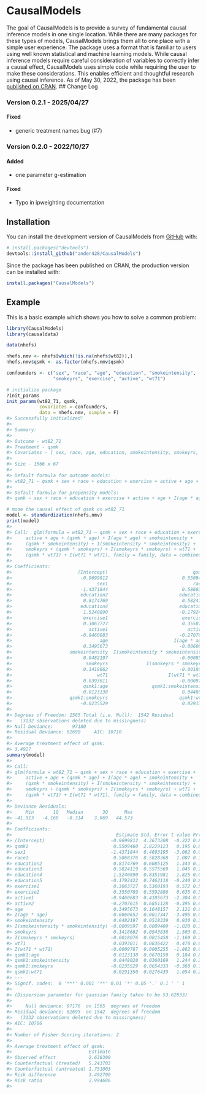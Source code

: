 
# CausalModels

<!-- badges: start -->
<!-- badges: end -->

The goal of CausalModels is to provide a survey of fundamental causal
inference models in one single location. While there are many packages
for these types of models, CausalModels brings them all to one place
with a simple user experience. The package uses a format that is
familiar to users using well known statistical and machine learning
models. While causal inference models require careful consideration of
variables to correctly infer a causal effect, CausalModels uses simple
code while requiring the user to make these considerations. This enables
efficient and thoughtful research using causal inference. As of May 30,
2022, the package has been [published on
CRAN](https://cran.r-project.org/package=CausalModels). \## Change Log

### Version 0.2.1 - 2025/04/27

#### Fixed

- generic treatment names bug (#7)

### Version 0.2.0 - 2022/10/27

#### Added

- one parameter g-estimation

#### Fixed

- Typo in ipweighting documentation

## Installation

You can install the development version of CausalModels from
[GitHub](https://github.com/) with:

``` r
# install.packages("devtools")
devtools::install_github("ander428/CausalModels")
```

Since the package has been published on CRAN, the production version can
be installed with:

``` r
install.packages("CausalModels")
```

## Example

This is a basic example which shows you how to solve a common problem:

``` r
library(CausalModels)
library(causaldata)

data(nhefs)

nhefs.nmv <- nhefs[which(!is.na(nhefs$wt82)),]
nhefs.nmv$qsmk <- as.factor(nhefs.nmv$qsmk)

confounders <- c("sex", "race", "age", "education", "smokeintensity",
                 "smokeyrs", "exercise", "active", "wt71")

# initialize package
?init_params
init_params(wt82_71, qsmk,
            covariates = confounders,
            data = nhefs.nmv, simple = F)
#> Successfully initialized!
#> 
#> Summary:
#> 
#> Outcome - wt82_71 
#> Treatment - qsmk 
#> Covariates - [ sex, race, age, education, smokeintensity, smokeyrs, exercise, active, wt71 ] 
#> 
#> Size - 1566 x 67 
#> 
#> Default formula for outcome models: 
#> wt82_71 ~ qsmk + sex + race + education + exercise + active + age + (qsmk * age) + I(age * age) + smokeintensity + (qsmk * smokeintensity) + I(smokeintensity * smokeintensity) + smokeyrs + (qsmk * smokeyrs) + I(smokeyrs * smokeyrs) + wt71 + (qsmk * wt71) + I(wt71 * wt71) 
#> 
#> Default formula for propensity models: 
#> qsmk ~ sex + race + education + exercise + active + age + I(age * age) + smokeintensity + I(smokeintensity * smokeintensity) + smokeyrs + I(smokeyrs * smokeyrs) + wt71 + I(wt71 * wt71) 

# mode the causal effect of qsmk on wt82_71
model <- standardization(nhefs.nmv)
print(model)
#> 
#> Call:  glm(formula = wt82_71 ~ qsmk + sex + race + education + exercise + 
#>     active + age + (qsmk * age) + I(age * age) + smokeintensity + 
#>     (qsmk * smokeintensity) + I(smokeintensity * smokeintensity) + 
#>     smokeyrs + (qsmk * smokeyrs) + I(smokeyrs * smokeyrs) + wt71 + 
#>     (qsmk * wt71) + I(wt71 * wt71), family = family, data = combined_data)
#> 
#> Coefficients:
#>                        (Intercept)                               qsmk1  
#>                         -0.9699812                           0.5509460  
#>                               sex1                               race1  
#>                         -1.4371844                           0.5868376  
#>                         education2                          education3  
#>                          0.8174769                           0.5824119  
#>                         education4                          education5  
#>                          1.5240890                          -0.1792422  
#>                          exercise1                           exercise2  
#>                          0.3063727                           0.3550789  
#>                            active1                             active2  
#>                         -0.9460683                          -0.2707615  
#>                                age                        I(age * age)  
#>                          0.3495673                          -0.0060652  
#>                     smokeintensity  I(smokeintensity * smokeintensity)  
#>                          0.0482197                          -0.0009597  
#>                           smokeyrs              I(smokeyrs * smokeyrs)  
#>                          0.1418662                          -0.0018076  
#>                               wt71                      I(wt71 * wt71)  
#>                          0.0393011                          -0.0009787  
#>                          qsmk1:age                qsmk1:smokeintensity  
#>                          0.0123138                           0.0448028  
#>                     qsmk1:smokeyrs                          qsmk1:wt71  
#>                         -0.0235529                           0.0291350  
#> 
#> Degrees of Freedom: 1565 Total (i.e. Null);  1542 Residual
#>   (3132 observations deleted due to missingness)
#> Null Deviance:       97180 
#> Residual Deviance: 82690     AIC: 10710
#> 
#> Average treatment effect of qsmk:
#> 3.4927 
summary(model)
#> 
#> Call:
#> glm(formula = wt82_71 ~ qsmk + sex + race + education + exercise + 
#>     active + age + (qsmk * age) + I(age * age) + smokeintensity + 
#>     (qsmk * smokeintensity) + I(smokeintensity * smokeintensity) + 
#>     smokeyrs + (qsmk * smokeyrs) + I(smokeyrs * smokeyrs) + wt71 + 
#>     (qsmk * wt71) + I(wt71 * wt71), family = family, data = combined_data)
#> 
#> Deviance Residuals: 
#>     Min       1Q   Median       3Q      Max  
#> -41.913   -4.168   -0.314    3.869   44.573  
#> 
#> Coefficients:
#>                                      Estimate Std. Error t value Pr(>|t|)    
#> (Intercept)                        -0.9699812  4.3673208  -0.222 0.824266    
#> qsmk1                               0.5509460  2.8229123   0.195 0.845286    
#> sex1                               -1.4371844  0.4693195  -3.062 0.002235 ** 
#> race1                               0.5868376  0.5828368   1.007 0.314158    
#> education2                          0.8174769  0.6085125   1.343 0.179339    
#> education3                          0.5824119  0.5575569   1.045 0.296382    
#> education4                          1.5240890  0.8351981   1.825 0.068221 .  
#> education5                         -0.1792422  0.7462118  -0.240 0.810205    
#> exercise1                           0.3063727  0.5360193   0.572 0.567697    
#> exercise2                           0.3550789  0.5592886   0.635 0.525603    
#> active1                            -0.9460683  0.4105673  -2.304 0.021338 *  
#> active2                            -0.2707615  0.6851128  -0.395 0.692745    
#> age                                 0.3495673  0.1648157   2.121 0.034084 *  
#> I(age * age)                       -0.0060652  0.0017347  -3.496 0.000485 ***
#> smokeintensity                      0.0482197  0.0518339   0.930 0.352375    
#> I(smokeintensity * smokeintensity) -0.0009597  0.0009409  -1.020 0.307878    
#> smokeyrs                            0.1418662  0.0943836   1.503 0.133023    
#> I(smokeyrs * smokeyrs)             -0.0018076  0.0015458  -1.169 0.242437    
#> wt71                                0.0393011  0.0836422   0.470 0.638514    
#> I(wt71 * wt71)                     -0.0009787  0.0005255  -1.862 0.062751 .  
#> qsmk1:age                           0.0123138  0.0670159   0.184 0.854238    
#> qsmk1:smokeintensity                0.0448028  0.0360169   1.244 0.213712    
#> qsmk1:smokeyrs                     -0.0235529  0.0654333  -0.360 0.718931    
#> qsmk1:wt71                          0.0291350  0.0276439   1.054 0.292075    
#> ---
#> Signif. codes:  0 '***' 0.001 '**' 0.01 '*' 0.05 '.' 0.1 ' ' 1
#> 
#> (Dispersion parameter for gaussian family taken to be 53.62833)
#> 
#>     Null deviance: 97176  on 1565  degrees of freedom
#> Residual deviance: 82695  on 1542  degrees of freedom
#>   (3132 observations deleted due to missingness)
#> AIC: 10706
#> 
#> Number of Fisher Scoring iterations: 2
#> 
#> Average treatment effect of qsmk:
#>                            Estimate
#> Observed effect            2.638300
#> Counterfactual (treated)   5.243703
#> Counterfactual (untreated) 1.751003
#> Risk difference            3.492700
#> Risk ratio                 2.994686
#> 
```
